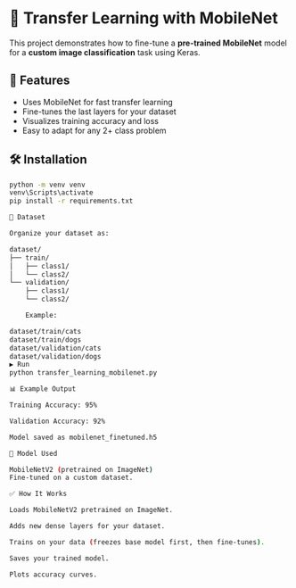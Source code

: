 # 🦾 Transfer Learning with MobileNet

This project demonstrates how to fine-tune a **pre-trained MobileNet** model for a **custom image classification** task using Keras.


## 🚀 Features
- Uses MobileNet for fast transfer learning
- Fine-tunes the last layers for your dataset
- Visualizes training accuracy and loss
- Easy to adapt for any 2+ class problem


## 🛠️ Installation
```bash
python -m venv venv
venv\Scripts\activate
pip install -r requirements.txt

📂 Dataset

Organize your dataset as:

dataset/
├── train/
│   ├── class1/
│   └── class2/
└── validation/
    ├── class1/
    └── class2/

    Example:

dataset/train/cats
dataset/train/dogs
dataset/validation/cats
dataset/validation/dogs
▶️ Run
python transfer_learning_mobilenet.py

📊 Example Output

Training Accuracy: 95%

Validation Accuracy: 92%

Model saved as mobilenet_finetuned.h5

🧰 Model Used

MobileNetV2 (pretrained on ImageNet)
Fine-tuned on a custom dataset.

✅ How It Works

Loads MobileNetV2 pretrained on ImageNet.

Adds new dense layers for your dataset.

Trains on your data (freezes base model first, then fine-tunes).

Saves your trained model.

Plots accuracy curves.